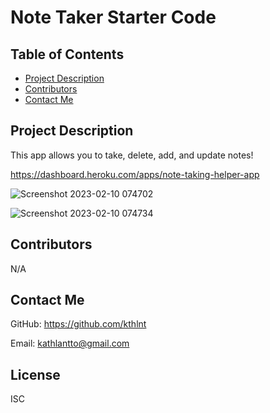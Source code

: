 # Note Taker Starter Code

## Table of Contents
* [Project Description](#project-description)
* [Contributors](#contributors)
* [Contact Me](#contact-me)

## Project Description
This app allows you to take, delete, add, and update notes!

https://dashboard.heroku.com/apps/note-taking-helper-app

![Screenshot 2023-02-10 074702](https://user-images.githubusercontent.com/116473087/218122120-d2746533-ba85-4f5e-8669-5ff2ca9195aa.png)

![Screenshot 2023-02-10 074734](https://user-images.githubusercontent.com/116473087/218122135-18c43b90-7d6a-4096-8de3-256e81f31ba6.png)

## Contributors
N/A

## Contact Me
GitHub: https://github.com/kthlnt

Email: kathlantto@gmail.com

## License
ISC

